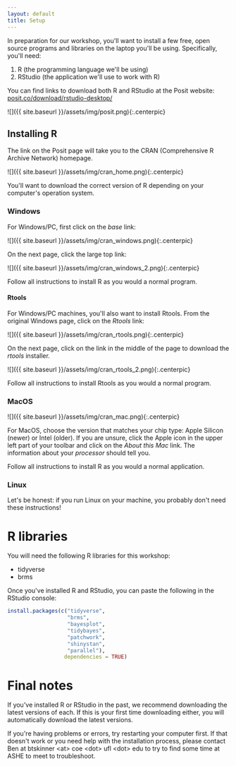 ```yaml
---
layout: default
title: Setup
---
```


In preparation for our workshop, you'll want to install a few free, open source
programs and libraries on the laptop you'll be using. Specifically, you'll need:

1. R (the programming language we'll be using)
1. RStudio (the application we'll use to work with R)

You can find links to download both R and RStudio at the Posit website:
[posit.co/download/rstudio-desktop/](https://posit.co/download/rstudio-desktop/)

![]({{ site.baseurl }}/assets/img/posit.png){:.centerpic}

## Installing R

The link on the Posit page will take you to the CRAN (Comprehensive R Archive
Network) homepage.

![]({{ site.baseurl }}/assets/img/cran_home.png){:.centerpic}

You'll want to download the correct version of R depending on your computer's
operation system.

### Windows

For Windows/PC, first click on the _base_ link:

![]({{ site.baseurl }}/assets/img/cran_windows.png){:.centerpic}

On the next page, click the large top link:

![]({{ site.baseurl }}/assets/img/cran_windows_2.png){:.centerpic}

Follow all instructions to install R as you would a normal program.

#### Rtools

For Windows/PC machines, you'll also want to install Rtools. From the original
Windows page, click on the _Rtools_ link:

![]({{ site.baseurl }}/assets/img/cran_rtools.png){:.centerpic}

On the next page, click on the link in the middle of the page to download the
_rtools_ installer.

![]({{ site.baseurl }}/assets/img/cran_rtools_2.png){:.centerpic}

Follow all instructions to install Rtools as you would a normal program.

### MacOS

![]({{ site.baseurl }}/assets/img/cran_mac.png){:.centerpic}

For MacOS, choose the version that matches your chip type: Apple Silicon (newer)
or Intel (older). If you are unsure, click the Apple icon in the upper left part
of your toolbar and click on the _About this Mac_ link. The information about
your _processor_ should tell you. 

Follow all instructions to install R as you would a normal application.

### Linux

Let's be honest: if you run Linux on your machine, you probably don't need these
instructions!

# R libraries

You will need the following R libraries for this workshop:

- tidyverse
- brms

Once you've installed R and RStudio, you can paste the following in the RStudio console:

```r
install.packages(c("tidyverse",
                   "brms",
                   "bayesplot",
                   "tidybayes",
                   "patchwork",
                   "shinystan",
                   "parallel"),
                  dependencies = TRUE)
```

# Final notes

If you've installed R or RStudio in the past, we recommend downloading the
latest versions of each. If this is your first time downloading either, you will
automatically download the latest versions.

If you're having problems or errors, try restarting your computer first. If that
doesn't work or you need help with the installation process, please contact Ben
at btskinner \<at\> coe \<dot\> ufl \<dot\> edu to try to find some time at ASHE to
meet to troubleshoot.

